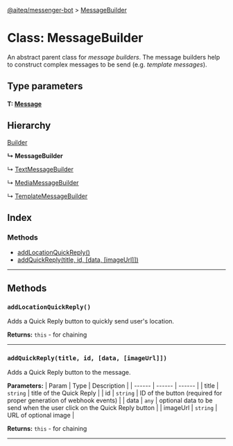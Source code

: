 [@aiteq/messenger-bot](../README.md) > [MessageBuilder](../classes/messagebuilder.md)

# Class: MessageBuilder

An abstract parent class for *message builders*. The message builders help to construct complex messages to be send (e.g. *template messages*).

## Type parameters

#### T: [Message](../modules/send.md#message)

## Hierarchy

[Builder](builder.md)

**↳ MessageBuilder**

↳  [TextMessageBuilder](textmessagebuilder.md)

↳  [MediaMessageBuilder](mediamessagebuilder.md)

↳  [TemplateMessageBuilder](templatemessagebuilder.md)

## Index

### Methods

* [addLocationQuickReply()](mediamessagebuilder.md#addlocationquickreply)
* [addQuickReply(title, id, [data, [imageUrl]])](mediamessagebuilder.md#addquickreply)

---

## Methods

<a id="addlocationquickreply"></a>
###  `addLocationQuickReply()`

Adds a Quick Reply button to quickly send user's location.

**Returns:** `this` - for chaining
___

<a id="addquickreply"></a>
###  `addQuickReply(title, id, [data, [imageUrl]])`

Adds a Quick Reply button to the message.

**Parameters:**
| Param | Type | Description |
| ------ | ------ | ------ |
| title | `string` | title of the Quick Reply |
| id | `string` | ID of the button (required for proper generation of webhook events) |
| data | `any` | optional data to be send when the user click on the Quick Reply button |
| imageUrl | `string` | URL of optional image |

**Returns:** `this` - for chaining
___
